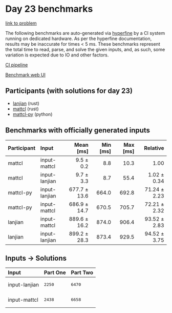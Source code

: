 # Day 23 benchmarks

[link to problem](https://adventofcode.com/2023/day/23)

The following benchmarks are auto-generated via
[hyperfine](https://github.com/sharkdp/hyperfine) by a CI system running on
dedicated hardware. As per the hyperfine documentation, results may be
inaccurate for times < 5 ms. These benchmarks represent the total time to read,
parse, and solve the given inputs, and, as such, some variation is expected due
to IO and other factors.

[CI pipeline](http://ci.papercode.net:8080/teams/main/pipelines/aoc2023)

[Benchmark web UI](https://aoc.ancalagon.black)


## Participants (with solutions for day 23)

- [lanjian](https://github.com/lanjian/aoc-2023) (rust)
- [mattcl](https://github.com/mattcl/aoc2023) (rust)
- [mattcl-py](https://github.com/mattcl/aoc2023-py) (python)


## Benchmarks with officially generated inputs

| Participant | Input | Mean [ms] | Min [ms] | Max [ms] | Relative |
|:---|:---|---:|---:|---:|---:|
| mattcl | input-mattcl | 9.5 ± 0.2 | 8.8 | 10.3 | 1.00 |
| mattcl | input-lanjian | 9.7 ± 3.3 | 8.7 | 55.4 | 1.02 ± 0.34 |
| mattcl-py | input-lanjian | 677.7 ± 13.6 | 664.0 | 692.8 | 71.24 ± 2.23 |
| mattcl-py | input-mattcl | 686.9 ± 14.7 | 670.5 | 705.7 | 72.21 ± 2.32 |
| lanjian | input-mattcl | 889.6 ± 16.2 | 874.0 | 906.4 | 93.52 ± 2.83 |
| lanjian | input-lanjian | 899.2 ± 28.3 | 873.4 | 929.5 | 94.52 ± 3.75 |


## Inputs -> Solutions

| Input | Part One | Part Two |
|:---|:---|:---|
|input-lanjian|<pre>2250</pre>|<pre>6470</pre>|
|input-mattcl|<pre>2438</pre>|<pre>6658</pre>|